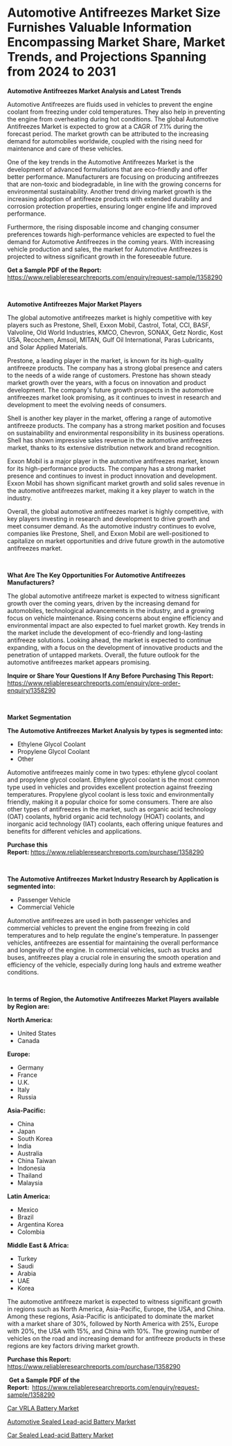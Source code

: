 <p><h1>Automotive Antifreezes Market Size Furnishes Valuable Information Encompassing Market Share, Market Trends, and Projections Spanning from 2024 to 2031</h1></p><p><strong>Automotive Antifreezes Market Analysis and Latest Trends</strong></p>
<p><p>Automotive Antifreezes are fluids used in vehicles to prevent the engine coolant from freezing under cold temperatures. They also help in preventing the engine from overheating during hot conditions. The global Automotive Antifreezes Market is expected to grow at a CAGR of 7.1% during the forecast period. The market growth can be attributed to the increasing demand for automobiles worldwide, coupled with the rising need for maintenance and care of these vehicles.</p><p>One of the key trends in the Automotive Antifreezes Market is the development of advanced formulations that are eco-friendly and offer better performance. Manufacturers are focusing on producing antifreezes that are non-toxic and biodegradable, in line with the growing concerns for environmental sustainability. Another trend driving market growth is the increasing adoption of antifreeze products with extended durability and corrosion protection properties, ensuring longer engine life and improved performance.</p><p>Furthermore, the rising disposable income and changing consumer preferences towards high-performance vehicles are expected to fuel the demand for Automotive Antifreezes in the coming years. With increasing vehicle production and sales, the market for Automotive Antifreezes is projected to witness significant growth in the foreseeable future.</p></p>
<p><strong>Get a Sample PDF of the Report:&nbsp;</strong> <a href="https://www.reliableresearchreports.com/enquiry/request-sample/1358290">https://www.reliableresearchreports.com/enquiry/request-sample/1358290</a></p>
<p>&nbsp;</p>
<p><strong>Automotive Antifreezes Major Market Players</strong></p>
<p><p>The global automotive antifreezes market is highly competitive with key players such as Prestone, Shell, Exxon Mobil, Castrol, Total, CCI, BASF, Valvoline, Old World Industries, KMCO, Chevron, SONAX, Getz Nordic, Kost USA, Recochem, Amsoil, MITAN, Gulf Oil International, Paras Lubricants, and Solar Applied Materials.</p><p>Prestone, a leading player in the market, is known for its high-quality antifreeze products. The company has a strong global presence and caters to the needs of a wide range of customers. Prestone has shown steady market growth over the years, with a focus on innovation and product development. The company's future growth prospects in the automotive antifreezes market look promising, as it continues to invest in research and development to meet the evolving needs of consumers.</p><p>Shell is another key player in the market, offering a range of automotive antifreeze products. The company has a strong market position and focuses on sustainability and environmental responsibility in its business operations. Shell has shown impressive sales revenue in the automotive antifreezes market, thanks to its extensive distribution network and brand recognition.</p><p>Exxon Mobil is a major player in the automotive antifreezes market, known for its high-performance products. The company has a strong market presence and continues to invest in product innovation and development. Exxon Mobil has shown significant market growth and solid sales revenue in the automotive antifreezes market, making it a key player to watch in the industry.</p><p>Overall, the global automotive antifreezes market is highly competitive, with key players investing in research and development to drive growth and meet consumer demand. As the automotive industry continues to evolve, companies like Prestone, Shell, and Exxon Mobil are well-positioned to capitalize on market opportunities and drive future growth in the automotive antifreezes market.</p></p>
<p>&nbsp;</p>
<p><strong>What Are The Key Opportunities For Automotive Antifreezes Manufacturers?</strong></p>
<p><p>The global automotive antifreeze market is expected to witness significant growth over the coming years, driven by the increasing demand for automobiles, technological advancements in the industry, and a growing focus on vehicle maintenance. Rising concerns about engine efficiency and environmental impact are also expected to fuel market growth. Key trends in the market include the development of eco-friendly and long-lasting antifreeze solutions. Looking ahead, the market is expected to continue expanding, with a focus on the development of innovative products and the penetration of untapped markets. Overall, the future outlook for the automotive antifreezes market appears promising.</p></p>
<p><strong>Inquire or Share Your Questions If Any Before Purchasing This Report:</strong> <a href="https://www.reliableresearchreports.com/enquiry/pre-order-enquiry/1358290">https://www.reliableresearchreports.com/enquiry/pre-order-enquiry/1358290</a></p>
<p>&nbsp;</p>
<p><strong>Market Segmentation</strong></p>
<p><strong>The Automotive Antifreezes Market Analysis by types is segmented into:</strong></p>
<p><ul><li>Ethylene Glycol Coolant</li><li>Propylene Glycol Coolant</li><li>Other</li></ul></p>
<p><p>Automotive antifreezes mainly come in two types: ethylene glycol coolant and propylene glycol coolant. Ethylene glycol coolant is the most common type used in vehicles and provides excellent protection against freezing temperatures. Propylene glycol coolant is less toxic and environmentally friendly, making it a popular choice for some consumers. There are also other types of antifreezes in the market, such as organic acid technology (OAT) coolants, hybrid organic acid technology (HOAT) coolants, and inorganic acid technology (IAT) coolants, each offering unique features and benefits for different vehicles and applications.</p></p>
<p><strong>Purchase this Report:&nbsp;</strong><a href="https://www.reliableresearchreports.com/purchase/1358290">https://www.reliableresearchreports.com/purchase/1358290</a></p>
<p>&nbsp;</p>
<p><strong>The Automotive Antifreezes Market Industry Research by Application is segmented into:</strong></p>
<p><ul><li>Passenger Vehicle</li><li>Commercial Vehicle</li></ul></p>
<p><p>Automotive antifreezes are used in both passenger vehicles and commercial vehicles to prevent the engine from freezing in cold temperatures and to help regulate the engine's temperature. In passenger vehicles, antifreezes are essential for maintaining the overall performance and longevity of the engine. In commercial vehicles, such as trucks and buses, antifreezes play a crucial role in ensuring the smooth operation and efficiency of the vehicle, especially during long hauls and extreme weather conditions.</p></p>
<p>&nbsp;</p>
<p><strong>In terms of Region, the Automotive Antifreezes Market Players available by Region are:</strong></p>
<p>
    <p> <strong> North America: </strong>
        <ul>
            <li>United States</li>
            <li>Canada</li>
        </ul>
        </p> 
    <p> <strong> Europe: </strong>
        <ul>
            <li>Germany</li>
            <li>France</li>
            <li>U.K.</li>
            <li>Italy</li>
            <li>Russia</li>
        </ul>
        </p> 
    <p> <strong> Asia-Pacific: </strong>
        <ul>
            <li>China</li>
            <li>Japan</li>
            <li>South Korea</li>
            <li>India</li>
            <li>Australia</li>
            <li>China Taiwan</li>
            <li>Indonesia</li>
            <li>Thailand</li>
            <li>Malaysia</li>
        </ul>
        </p> 
    <p> <strong> Latin America: </strong>
        <ul>
            <li>Mexico</li>
            <li>Brazil</li>
            <li>Argentina Korea</li>
            <li>Colombia</li>
        </ul>
        </p> 
    <p> <strong> Middle East & Africa: </strong>
        <ul>
            <li>Turkey</li>
            <li>Saudi</li>
            <li>Arabia</li>
            <li>UAE</li>
            <li>Korea</li>
        </ul>
    </p>
    </p>
<p><p>The automotive antifreeze market is expected to witness significant growth in regions such as North America, Asia-Pacific, Europe, the USA, and China. Among these regions, Asia-Pacific is anticipated to dominate the market with a market share of 30%, followed by North America with 25%, Europe with 20%, the USA with 15%, and China with 10%. The growing number of vehicles on the road and increasing demand for antifreeze products in these regions are key factors driving market growth.</p></p>
<p><strong>Purchase this Report: </strong><a href="https://www.reliableresearchreports.com/purchase/1358290">https://www.reliableresearchreports.com/purchase/1358290</a></p>
<p>&nbsp;<strong>Get a Sample PDF of the Report:&nbsp;&nbsp;</strong><a href="https://www.reliableresearchreports.com/enquiry/request-sample/1358290">https://www.reliableresearchreports.com/enquiry/request-sample/1358290</a></p>
<p><strong></strong></p>
<p><p><a href="https://github.com/nathandecarvalho/Market-Research-Report-List-2/blob/main/car-vrla-battery-market.md">Car VRLA Battery Market</a></p><p><a href="https://github.com/gdfhhhj/Market-Research-Report-List-3/blob/main/automotive-sealed-lead-acid-battery-market.md">Automotive Sealed Lead-acid Battery Market</a></p><p><a href="https://github.com/julyju69/Market-Research-Report-List-2/blob/main/car-sealed-lead-acid-battery-market.md">Car Sealed Lead-acid Battery Market</a></p></p>